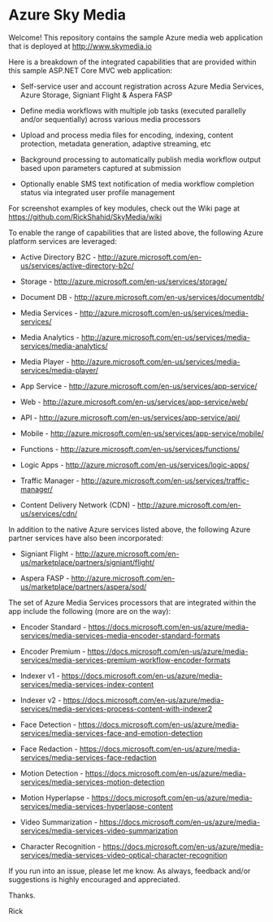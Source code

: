 # Azure Sky Media

Welcome! This repository contains the sample Azure media web application that is deployed at http://www.skymedia.io

Here is a breakdown of the integrated capabilities that are provided within this sample ASP.NET Core MVC web application:

* Self-service user and account registration across Azure Media Services, Azure Storage, Signiant Flight & Aspera FASP

* Define media workflows with multiple job tasks (executed parallelly and/or sequentially) across various media processors

* Upload and process media files for encoding, indexing, content protection, metadata generation, adaptive streaming, etc

* Background processing to automatically publish media workflow output based upon parameters captured at submission

* Optionally enable SMS text notification of media workflow completion status via integrated user profile management

For screenshot examples of key modules, check out the Wiki page at https://github.com/RickShahid/SkyMedia/wiki

To enable the range of capabilities that are listed above, the following Azure platform services are leveraged:

* Active Directory B2C - http://azure.microsoft.com/en-us/services/active-directory-b2c/

* Storage - http://azure.microsoft.com/en-us/services/storage/

* Document DB - http://azure.microsoft.com/en-us/services/documentdb/

* Media Services - http://azure.microsoft.com/en-us/services/media-services/

 * Media Analytics - http://azure.microsoft.com/en-us/services/media-services/media-analytics/
 
 * Media Player - http://azure.microsoft.com/en-us/services/media-services/media-player/

* App Service - http://azure.microsoft.com/en-us/services/app-service/

 * Web - http://azure.microsoft.com/en-us/services/app-service/web/

 * API - http://azure.microsoft.com/en-us/services/app-service/api/
 
 * Mobile - http://azure.microsoft.com/en-us/services/app-service/mobile/
 
 * Functions - http://azure.microsoft.com/en-us/services/functions/

* Logic Apps - http://azure.microsoft.com/en-us/services/logic-apps/

* Traffic Manager - http://azure.microsoft.com/en-us/services/traffic-manager/

* Content Delivery Network (CDN) - http://azure.microsoft.com/en-us/services/cdn/

In addition to the native Azure services listed above, the following Azure partner services have also been incorporated:

* Signiant Flight - http://azure.microsoft.com/en-us/marketplace/partners/signiant/flight/

* Aspera FASP - http://azure.microsoft.com/en-us/marketplace/partners/aspera/sod/

The set of Azure Media Services processors that are integrated within the app include the following (more are on the way):

* Encoder Standard - https://docs.microsoft.com/en-us/azure/media-services/media-services-media-encoder-standard-formats

* Encoder Premium - https://docs.microsoft.com/en-us/azure/media-services/media-services-premium-workflow-encoder-formats

* Indexer v1 - https://docs.microsoft.com/en-us/azure/media-services/media-services-index-content

* Indexer v2 - https://docs.microsoft.com/en-us/azure/media-services/media-services-process-content-with-indexer2

* Face Detection - https://docs.microsoft.com/en-us/azure/media-services/media-services-face-and-emotion-detection

* Face Redaction - https://docs.microsoft.com/en-us/azure/media-services/media-services-face-redaction

* Motion Detection - https://docs.microsoft.com/en-us/azure/media-services/media-services-motion-detection

* Motion Hyperlapse - https://docs.microsoft.com/en-us/azure/media-services/media-services-hyperlapse-content

* Video Summarization - https://docs.microsoft.com/en-us/azure/media-services/media-services-video-summarization

* Character Recognition - https://docs.microsoft.com/en-us/azure/media-services/media-services-video-optical-character-recognition

If you run into an issue, please let me know. As always, feedback and/or suggestions is highly encouraged and appreciated.

Thanks.

Rick
